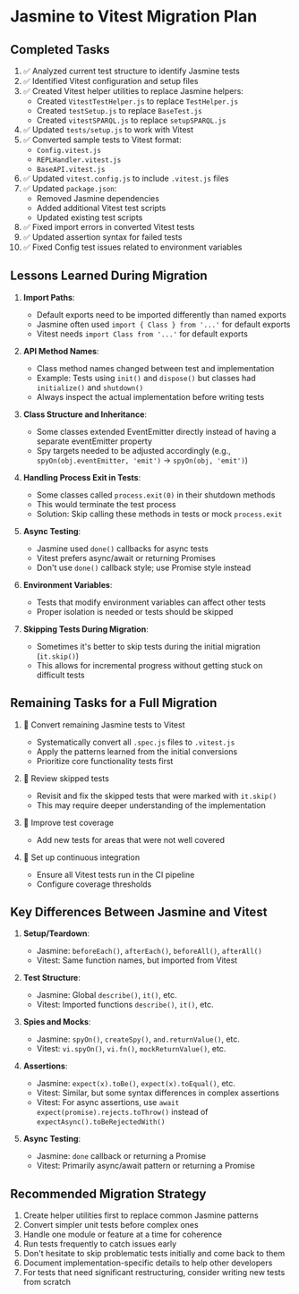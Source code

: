 # Jasmine to Vitest Migration Plan

## Completed Tasks

1. ✅ Analyzed current test structure to identify Jasmine tests
2. ✅ Identified Vitest configuration and setup files
3. ✅ Created Vitest helper utilities to replace Jasmine helpers:
   - Created `VitestTestHelper.js` to replace `TestHelper.js`
   - Created `testSetup.js` to replace `BaseTest.js`
   - Created `vitestSPARQL.js` to replace `setupSPARQL.js`
4. ✅ Updated `tests/setup.js` to work with Vitest
5. ✅ Converted sample tests to Vitest format:
   - `Config.vitest.js`
   - `REPLHandler.vitest.js`
   - `BaseAPI.vitest.js`
6. ✅ Updated `vitest.config.js` to include `.vitest.js` files
7. ✅ Updated `package.json`:
   - Removed Jasmine dependencies
   - Added additional Vitest test scripts
   - Updated existing test scripts
8. ✅ Fixed import errors in converted Vitest tests
9. ✅ Updated assertion syntax for failed tests
10. ✅ Fixed Config test issues related to environment variables

## Lessons Learned During Migration

1. **Import Paths**:
   - Default exports need to be imported differently than named exports
   - Jasmine often used `import { Class } from '...'` for default exports
   - Vitest needs `import Class from '...'` for default exports

2. **API Method Names**:
   - Class method names changed between test and implementation
   - Example: Tests using `init()` and `dispose()` but classes had `initialize()` and `shutdown()`
   - Always inspect the actual implementation before writing tests

3. **Class Structure and Inheritance**:
   - Some classes extended EventEmitter directly instead of having a separate eventEmitter property
   - Spy targets needed to be adjusted accordingly (e.g., `spyOn(obj.eventEmitter, 'emit')` → `spyOn(obj, 'emit')`)

4. **Handling Process Exit in Tests**:
   - Some classes called `process.exit(0)` in their shutdown methods
   - This would terminate the test process
   - Solution: Skip calling these methods in tests or mock `process.exit`

5. **Async Testing**:
   - Jasmine used `done()` callbacks for async tests
   - Vitest prefers async/await or returning Promises
   - Don't use `done()` callback style; use Promise style instead

6. **Environment Variables**:
   - Tests that modify environment variables can affect other tests
   - Proper isolation is needed or tests should be skipped

7. **Skipping Tests During Migration**:
   - Sometimes it's better to skip tests during the initial migration (`it.skip()`) 
   - This allows for incremental progress without getting stuck on difficult tests

## Remaining Tasks for a Full Migration

1. 🔲 Convert remaining Jasmine tests to Vitest
   - Systematically convert all `.spec.js` files to `.vitest.js`
   - Apply the patterns learned from the initial conversions
   - Prioritize core functionality tests first

2. 🔲 Review skipped tests
   - Revisit and fix the skipped tests that were marked with `it.skip()`
   - This may require deeper understanding of the implementation

3. 🔲 Improve test coverage
   - Add new tests for areas that were not well covered

4. 🔲 Set up continuous integration
   - Ensure all Vitest tests run in the CI pipeline
   - Configure coverage thresholds

## Key Differences Between Jasmine and Vitest

1. **Setup/Teardown**:
   - Jasmine: `beforeEach()`, `afterEach()`, `beforeAll()`, `afterAll()`
   - Vitest: Same function names, but imported from Vitest

2. **Test Structure**:
   - Jasmine: Global `describe()`, `it()`, etc.
   - Vitest: Imported functions `describe()`, `it()`, etc.

3. **Spies and Mocks**:
   - Jasmine: `spyOn()`, `createSpy()`, `and.returnValue()`, etc.
   - Vitest: `vi.spyOn()`, `vi.fn()`, `mockReturnValue()`, etc.

4. **Assertions**:
   - Jasmine: `expect(x).toBe()`, `expect(x).toEqual()`, etc.
   - Vitest: Similar, but some syntax differences in complex assertions
   - Vitest: For async assertions, use `await expect(promise).rejects.toThrow()` instead of `expectAsync().toBeRejectedWith()`

5. **Async Testing**:
   - Jasmine: `done` callback or returning a Promise
   - Vitest: Primarily async/await pattern or returning a Promise

## Recommended Migration Strategy

1. Create helper utilities first to replace common Jasmine patterns
2. Convert simpler unit tests before complex ones
3. Handle one module or feature at a time for coherence
4. Run tests frequently to catch issues early
5. Don't hesitate to skip problematic tests initially and come back to them
6. Document implementation-specific details to help other developers
7. For tests that need significant restructuring, consider writing new tests from scratch